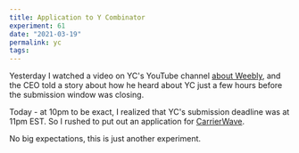 ```yaml
---
title: Application to Y Combinator
experiment: 61
date: "2021-03-19"
permalink: yc
tags:
---
```


Yesterday I watched a video on YC's YouTube channel [about Weebly](https://www.youtube.com/watch?v=0LNQxT9LvM0&ab_channel=YCombinator), and the CEO told a story about how he heard about YC just a few hours before the submission window was closing.

Today - at 10pm to be exact, I realized that YC's submission deadline was at 11pm EST. So I rushed to put out an application for [CarrierWave](https://getcarrierwave.com).

No big expectations, this is just another experiment.
